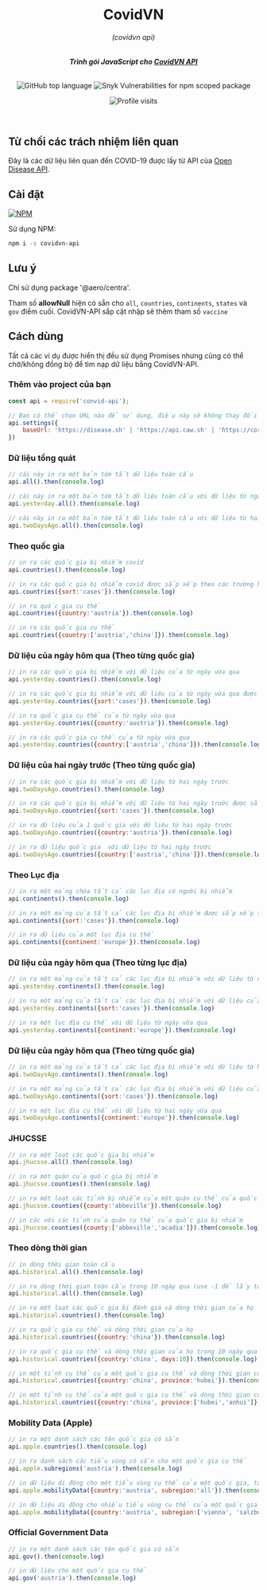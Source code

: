 <div align="center">
	<h1>CovidVN</h1>
	<h6>(covidvn api)</h6>
	<strong> <i>Trình gói JavaScript cho <a href="https://disease.sh">CovidVN API</a></i></strong><br><br>

![GitHub top language](https://img.shields.io/github/languages/top/disease-sh/node-api)
![Snyk Vulnerabilities for npm scoped package](https://img.shields.io/snyk/vulnerabilities/npm/covidvn)
<!-- ![GitHub package.json version](https://img.shields.io/github/package-json/v/covidvn/node-api) -->
<!-- ![GitHub last commit](https://img.shields.io/github/last-commit/disease-sh/node-api)<br>
![npm bundle size](https://img.shields.io/bundlephobia/minzip/covidvn)
![npm](https://img.shields.io/npm/dw/covidvn)<br>
![GitHub issues](https://img.shields.io/github/issues-raw/disease-sh/node-api)
![License](https://img.shields.io/github/license/disease-sh/node-api) -->
![Profile visits](https://badges.pufler.dev/visits/disease-sh/node-api)

</div>
<br>

## Từ chối các trách nhiệm liên quan
Đây là các dữ liệu liên quan đến COVID-19 được lấy từ API của [Open Disease API](https://disease.sh).

## Cài đặt

[![NPM](https://nodei.co/npm/covidvn.png?downloads=true&downloadRank=true&stars=true)](https://nodei.co/npm/covidvn)

Sử dụng NPM:

```bash
npm i -s covidvn-api
```

## Lưu ý

Chỉ sử dụng package '@aero/centra'.<br>

Tham số **allowNull** hiện có sẵn cho `all`, `countries`, `continents`, `states` và `gov` điểm cuối.
CovidVN-API sắp cật nhập sẽ thêm tham số `vaccine`

## Cách dùng

Tất cả các ví dụ được hiển thị đều sử dụng Promises nhưng cũng có thể chờ/không đồng bộ để tìm nạp dữ liệu bằng CovidVN-API.

### Thêm vào project của bạn 

```js
const api = require('convid-api');

// Bạn có thể chọn URL nào để sử dụng, điều này sẽ không thay đổi hoạt động của API
api.settings({
    baseUrl: 'https://disease.sh' | 'https://api.caw.sh' | 'https://corona.lmao.ninja'
})
```

### Dữ liệu tổng quát

```js
// cái này in ra một bản tóm tắt dữ liệu toàn cầu
api.all().then(console.log)

// cái này in ra một bản tóm tắt dữ liệu toàn cầu với dữ liệu từ ngày vừa qua
api.yesterday.all().then(console.log)

// cái này in ra một bản tóm tắt dữ liệu toàn cầu với dữ liệu từ hai ngày trước
api.twoDaysAgo.all().then(console.log)
```

### Theo quốc gia

```js
// in ra các quốc gia bị nhiễm covid
api.countries().then(console.log) 

// in ra các quốc gia bị nhiễm covid được sắp xếp theo các trường hợp
api.countries({sort:'cases'}).then(console.log) 

// in ra quốc gia cụ thể
api.countries({country:'austria'}).then(console.log) 

// in ra các quốc gia cụ thể
api.countries({country:['austria','china']}).then(console.log) 
```

### Dữ liệu của ngày hôm qua (Theo từng quốc gia)

```js
// in ra các quốc gia bị nhiễm với dữ liệu của từ ngày vừa qua
api.yesterday.countries().then(console.log)

// in ra các quốc gia bị nhiễm với dữ liệu của từ ngày vừa qua được sắp xếp theo các trường hợp
api.yesterday.countries({sort:'cases'}).then(console.log)

// in ra quốc gia cụ thể của từ ngày vừa qua
api.yesterday.countries({country:'austria'}).then(console.log)

// in ra các quốc gia cụ thể của từ ngày vừa qua
api.yesterday.countries({country:['austria','china']}).then(console.log)
```

### Dữ liệu của hai ngày trước (Theo từng quốc gia)

```js
// in ra các quốc gia bị nhiễm với dữ liệu từ hai ngày trước
api.twoDaysAgo.countries().then(console.log)

// in ra các quốc gia bị nhiễm với dữ liệu từ hai ngày trước được sắp xếp theo các trường hợp
api.twoDaysAgo.countries({sort:'cases'}).then(console.log)

// in ra dữ liệu của 1 quốc gia với dữ liệu từ hai ngày trước
api.twoDaysAgo.countries({country:'austria'}).then(console.log)

// in ra dữ liệu quốc gia  với dữ liệu từ hai ngày trước
api.twoDaysAgo.countries({country:['austria','china']}).then(console.log)
```

### Theo Lục địa

```js
// in ra một mảng chứa tất cả các lục địa có người bị nhiễm
api.continents().then(console.log) 

// in ra một mảng của tất cả các lục địa bị nhiễm được sắp xếp theo số trường hợp mắc
api.continents({sort:'cases'}).then(console.log) 

// in ra dữ liệu của một lục địa cụ thể
api.continents({continent:'europe'}).then(console.log)
```

### Dữ liệu của ngày hôm qua (Theo từng lục địa)

```js
// in ra một mảng của tất cả các lục địa bị nhiễm với dữ liệu từ ngày vừa qua
api.yesterday.continents().then(console.log)

// in ra một mảng của tất cả các lục địa bị nhiễm với dữ liệu của từ ngày vừa qua được sắp xếp theo các trường hợp
api.yesterday.continents({sort:'cases'}).then(console.log)

// in ra một lục địa cụ thể với dữ liệu từ ngày vừa qua
api.yesterday.continents({continent:'europe'}).then(console.log)
```

### Dữ liệu của ngày hôm qua (Theo từng quốc gia)

```js
// in ra một mảng của tất cả các lục địa bị nhiễm với dữ liệu từ hai ngày vừa qua
api.twoDaysAgo.continents().then(console.log)

// in ra một mảng của tất cả các lục địa bị nhiễm với dữ liệu của từ hai ngày vừa qua được sắp xếp theo các trường hợp
api.twoDaysAgo.continents({sort:'cases'}).then(console.log)

// in ra một lục địa cụ thể với dữ liệu từ hai ngày vừa qua
api.twoDaysAgo.continents({continent:'europe'}).then(console.log)
```



### JHUCSSE

```js
// in ra một loạt các quốc gia bị nhiễm
api.jhucsse.all().then(console.log)

// in ra một quận của quốc gia bị nhiễm
api.jhucsse.counties().then(console.log)

// in ra một loạt các tỉnh bị nhiễm của một quận cụ thể của quốc gia bị nhiễm
api.jhucsse.counties({county:'abbeville'}).then(console.log)

// in các với các tỉnh của quận cụ thể của quốc gia bị nhiễm
api.jhucsse.counties({county:['abbeville','acadia']}).then(console.log)
```

### Theo dòng thời gian

```js
// in dòng thời gian toàn cầu
api.historical.all().then(console.log)

// in ra dòng thời gian toàn cầu trong 10 ngày qua (use -1 để lấy tất cả dữ liệu)
api.historical.all().then(console.log)

// in ra một loạt các quốc gia bị đánh giá và dòng thời gian của họ
api.historical.countries().then(console.log)

// in ra quốc gia cụ thể và dòng thời gian của họ
api.historical.countries({country:'china'}).then(console.log)

// in ra quốc gia cụ thể và dòng thời gian của họ trong 10 ngày qua (use -1 để lấy tất cả dữ liệu)
api.historical.countries({country:'china', days:10}).then(console.log)

// in một tỉnh cụ thể của một quốc gia cụ thể và dòng thời gian của họ
api.historical.countries({country:'china', province:'hubei'}).then(console.log)

// in một tỉnh cụ thể của một quốc gia cụ thể và dòng thời gian của họ
api.historical.countries({country:'china', province:['hubei','anhui']}).then(console.log)
```

### Mobility Data (Apple)

```js
// in ra một danh sách các tên quốc gia có sẵn
api.apple.countries().then(console.log)

// in ra danh sách các tiểu vùng có sẵn cho một quốc gia cụ thể
api.apple.subregions('austria').then(console.log)

// in dữ liệu di động cho một tiểu vùng cụ thể của một quốc gia, tất cả được sử dụng để truy vấn tổng dữ liệu
api.apple.mobilityData({country:'austria', subregion:'all'}).then(console.log)

// in dữ liệu di động cho nhiều tiểu vùng cụ thể của một quốc gia
api.apple.mobilityData({country:'austria', subregion:['vienna', 'salzburg']}).then(console.log)
```

### Official Government Data

```js
// in ra một danh sách các tên quốc gia có sẵn
api.gov().then(console.log)

// in dữ liệu cho một quốc gia cụ thể
api.gov('austria').then(console.log)
```
